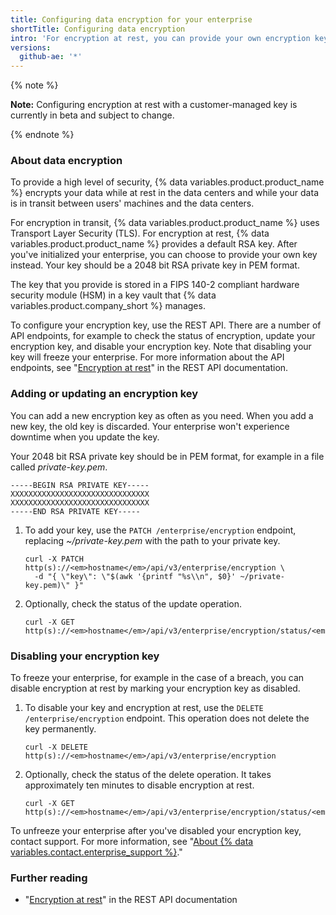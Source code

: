 ```yaml
---
title: Configuring data encryption for your enterprise
shortTitle: Configuring data encryption
intro: 'For encryption at rest, you can provide your own encryption key to encrypt your data under your encryption policies.'
versions:
  github-ae: '*'
---
```


{% note %}

**Note:** Configuring encryption at rest with a customer-managed key is currently in beta and subject to change.

{% endnote %}

### About data encryption

To provide a high level of security, {% data variables.product.product_name %} encrypts your data while at rest in the data centers and while your data is in transit between users' machines and the data centers.

For encryption in transit, {% data variables.product.product_name %} uses Transport Layer Security (TLS). For encryption at rest, {% data variables.product.product_name %} provides a default RSA key. After you've initialized your enterprise, you can choose to provide your own key instead. Your key should be a 2048 bit RSA private key in PEM format.

The key that you provide is stored in a FIPS 140-2 compliant hardware security module (HSM) in a key vault that {% data variables.product.company_short %} manages.

To configure your encryption key, use the REST API. There are a number of API endpoints, for example to check the status of encryption, update your encryption key, and disable your encryption key. Note that disabling your key will freeze your enterprise. For more information about the API endpoints, see "[Encryption at rest](/rest/reference/enterprise-admin#encryption-at-rest)" in the REST API documentation.

### Adding or updating an encryption key

You can add a new encryption key as often as you need. When you add a new key, the old key is discarded. Your enterprise won't experience downtime when you update the key.

Your 2048 bit RSA private key should be in PEM format, for example in a file called _private-key.pem_.
   
   ```
   -----BEGIN RSA PRIVATE KEY-----
   XXXXXXXXXXXXXXXXXXXXXXXXXXXXXXX
   XXXXXXXXXXXXXXXXXXXXXXXXXXXXXXX
   -----END RSA PRIVATE KEY-----
   ```

1. To add your key, use the `PATCH /enterprise/encryption` endpoint, replacing *~/private-key.pem* with the path to your private key.

   ```shell
   curl -X PATCH http(s)://<em>hostname</em>/api/v3/enterprise/encryption \
     -d "{ \"key\": \"$(awk '{printf "%s\\n", $0}' ~/private-key.pem)\" }"
   ```

2. Optionally, check the status of the update operation.

   ```shell
   curl -X GET http(s)://<em>hostname</em>/api/v3/enterprise/encryption/status/<em>request_id</em>
   ```

### Disabling your encryption key

To freeze your enterprise, for example in the case of a breach, you can disable encryption at rest by marking your encryption key as disabled.

1. To disable your key and encryption at rest, use the `DELETE /enterprise/encryption` endpoint. This operation does not delete the key permanently.

   ```shell
   curl -X DELETE http(s)://<em>hostname</em>/api/v3/enterprise/encryption
   ```

2. Optionally, check the status of the delete operation. It takes approximately ten minutes to disable encryption at rest.

   ```shell
   curl -X GET http(s)://<em>hostname</em>/api/v3/enterprise/encryption/status/<em>request_id</em>
   ```

To unfreeze your enterprise after you've disabled your encryption key, contact support. For more information, see "[About {% data variables.contact.enterprise_support %}](/admin/enterprise-support/about-github-enterprise-support)."

### Further reading

- "[Encryption at rest](/rest/reference/enterprise-admin#encryption-at-rest)" in the REST API documentation 
